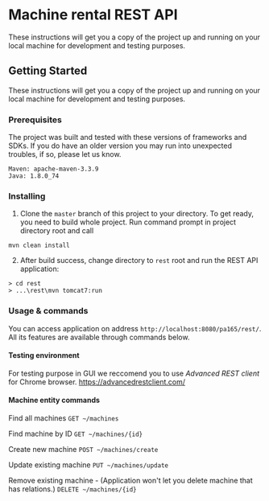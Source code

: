 # Machine rental REST API

These instructions will get you a copy of the project up and running on your local machine for development and testing purposes.

## Getting Started

These instructions will get you a copy of the project up and running on your local machine for development and testing purposes.

### Prerequisites

The project was built and tested with these versions of frameworks and SDKs. If you do have an older version you may run into unexpected troubles, if so, please let us know.
```
Maven: apache-maven-3.3.9
Java: 1.8.0_74
```

### Installing

1. Clone the `master` branch of this project to your directory. To get ready, you need to build whole project. Run command prompt in project directory root and call

```
mvn clean install
```
2. After build success, change directory to `rest` root and run the REST API application:
```
> cd rest
> ...\rest\mvn tomcat7:run
```

### Usage & commands
You can access application on address `http://localhost:8080/pa165/rest/`. All its features are available through commands below.

#### Testing environment
For testing purpose in GUI we reccomend you to use *Advanced REST client* for Chrome browser. <https://advancedrestclient.com/>


#### Machine entity commands

Find all machines
```GET ~/machines```

Find machine by ID
```GET ~/machines/{id}```

Create new machine
```POST ~/machines/create```

Update existing machine
```PUT ~/machines/update```

Remove existing machine - (Application won't let you delete machine that has relations.)
```DELETE ~/machines/{id}```



